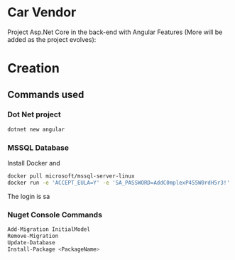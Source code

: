 # Car Vendor
Project Asp.Net Core in the back-end with Angular
Features (More will be added as the project evolves):



# Creation
## Commands used
### Dot Net project
```sh
dotnet new angular
```

### MSSQL Database
Install Docker and
```sh
docker pull microsoft/mssql-server-linux
docker run -e 'ACCEPT_EULA=Y' -e 'SA_PASSWORD=AddC0mplexP455W0rdH5r3!' -p 1433:1433 -v /home/userorotherplace/db:/var/opt/mssql -d microsoft/mssql-server-linux
```
The login is sa

### Nuget Console Commands
```sh
Add-Migration InitialModel
Remove-Migration
Update-Database
Install-Package <PackageName>
```